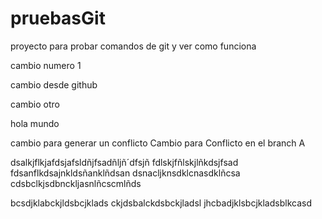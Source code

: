 # pruebasGit
proyecto para probar comandos de git y ver como funciona

cambio numero 1

cambio desde github

cambio otro 

hola mundo

cambio para generar un conflicto
Cambio para Conflicto en el branch A

dsalkjflkjafdsjafsldñjfsadñljñ´dfsjñ
fdlskjfñlskjlñkdsjfsad
fdsanflkdsajnkldsñanklñdsan
dsnacljknsdklcnasdklñcsa
cdsbclkjsdbnckljasnlñcscmlñds

bcsdjklabckjldsbcjklads
ckjdsbalckdsbckjladsl
jhcbadjklsbcjkladsblkcasd
